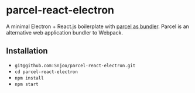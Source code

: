 # parcel-react-electron

A minimal Electron + React.js boilerplate with [parcel as bundler](https://github.com/parcel-bundler/parcel). Parcel is an alternative web application bundler to Webpack.

## Installation

* `git@github.com:Snjoo/parcel-react-electron.git`
* `cd parcel-react-electron`
* `npm install`
* `npm start`
